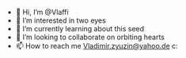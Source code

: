 - 👋 Hi, I’m @Vlaffi
- 👀 I’m interested in two eyes
- 🌱 I’m currently learning about this seed
- 💞️ I’m looking to collaborate on orbiting hearts
- 📫 How to reach me Vladimir.zyuzin@yahoo.de c:

<!---
Vlaffi/Vlaffi is a ✨ special ✨ repository because its `README.md` (this file) appears on your GitHub profile.
You can click the Preview link to take a look at your changes.
--->
